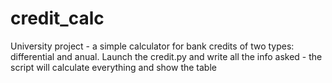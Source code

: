 # credit_calc
University project - a simple calculator for bank credits of two types: differential and anual.
Launch the credit.py and write all the info asked - the script will calculate everything and show the table
